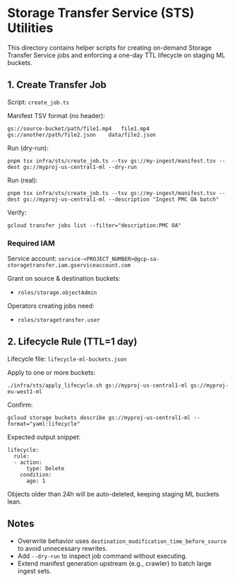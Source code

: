 # Storage Transfer Service (STS) Utilities

This directory contains helper scripts for creating on-demand Storage Transfer Service jobs and enforcing a one-day TTL lifecycle on staging ML buckets.

## 1. Create Transfer Job

Script: `create_job.ts`

Manifest TSV format (no header):

```
gs://source-bucket/path/file1.mp4	file1.mp4
gs://another/path/file2.json	data/file2.json
```

Run (dry-run):

```
pnpm tsx infra/sts/create_job.ts --tsv gs://my-ingest/manifest.tsv --dest gs://myproj-us-central1-ml --dry-run
```

Run (real):

```
pnpm tsx infra/sts/create_job.ts --tsv gs://my-ingest/manifest.tsv --dest gs://myproj-us-central1-ml --description "Ingest PMC OA batch"
```

Verify:

```
gcloud transfer jobs list --filter="description:PMC OA"
```

### Required IAM

Service account: `service-<PROJECT_NUMBER>@gcp-sa-storagetransfer.iam.gserviceaccount.com`

Grant on source & destination buckets:
- `roles/storage.objectAdmin`

Operators creating jobs need:
- `roles/storagetransfer.user`

## 2. Lifecycle Rule (TTL=1 day)

Lifecycle file: `lifecycle-ml-buckets.json`

Apply to one or more buckets:

```
./infra/sts/apply_lifecycle.sh gs://myproj-us-central1-ml gs://myproj-eu-west1-ml
```

Confirm:

```
gcloud storage buckets describe gs://myproj-us-central1-ml --format="yaml:lifecycle"
```

Expected output snippet:

```
lifecycle:
  rule:
  - action:
      type: Delete
    condition:
      age: 1
```

Objects older than 24h will be auto-deleted, keeping staging ML buckets lean.

## Notes

- Overwrite behavior uses `destination_modification_time_before_source` to avoid unnecessary rewrites.
- Add `--dry-run` to inspect job command without executing.
- Extend manifest generation upstream (e.g., crawler) to batch large ingest sets.
